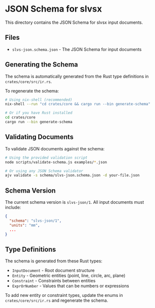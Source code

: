 # JSON Schema for slvsx

This directory contains the JSON Schema for slvsx input documents.

## Files

- `slvs-json.schema.json` - The JSON Schema for input documents

## Generating the Schema

The schema is automatically generated from the Rust type definitions in `crates/core/src/ir.rs`.

To regenerate the schema:

```bash
# Using nix-shell (recommended)
nix-shell --run "cd crates/core && cargo run --bin generate-schema"

# Or if you have Rust installed
cd crates/core
cargo run --bin generate-schema
```

## Validating Documents

To validate JSON documents against the schema:

```bash
# Using the provided validation script
node scripts/validate-schema.js examples/*.json

# Or using any JSON Schema validator
ajv validate -s schema/slvs-json.schema.json -d your-file.json
```

## Schema Version

The current schema version is `slvs-json/1`. All input documents must include:

```json
{
  "schema": "slvs-json/1",
  "units": "mm",
  ...
}
```

## Type Definitions

The schema is generated from these Rust types:
- `InputDocument` - Root document structure
- `Entity` - Geometric entities (point, line, circle, arc, plane)
- `Constraint` - Constraints between entities
- `ExprOrNumber` - Values that can be numbers or expressions

To add new entity or constraint types, update the enums in `crates/core/src/ir.rs` and regenerate the schema.